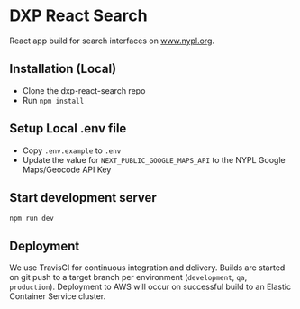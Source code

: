 # DXP React Search

React app build for search interfaces on www.nypl.org.

## Installation (Local)

- Clone the dxp-react-search repo
- Run `npm install`

## Setup Local .env file
- Copy `.env.example` to `.env`
- Update the value for `NEXT_PUBLIC_GOOGLE_MAPS_API` to the NYPL Google Maps/Geocode API Key

## Start development server
```
npm run dev
```

## Deployment

We use TravisCI for continuous integration and delivery. Builds are started on git push to a target branch per environment (`development`, `qa`, `production`). Deployment to AWS will occur on successful build to an Elastic Container Service cluster.
